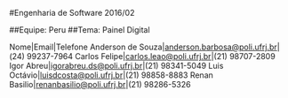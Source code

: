 #Engenharia de Software 2016/02

##Equipe: Peru
##Tema: Painel Digital

Nome|Email|Telefone
Anderson de Souza|anderson.barbosa@poli.ufrj.br|(24) 99237-7964
Carlos Felipe|carlos.leao@poli.ufrj.br|(21) 98707-2809
Igor Abreu|igorabreu.ds@poli.ufrj.br|(21) 98341-5049
Luis Octávio|luisdcosta@poli.ufrj.br|(21) 98858-8883
Renan Basilio|renanbasilio@poli.ufrj.br|(21) 98286-5326
